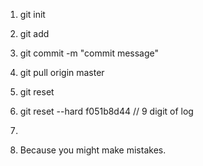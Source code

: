 1. git init
2. git add
3. git commit -m "commit message"

1. git pull origin master
2. git reset 
3. git reset --hard f051b8d44 // 9 digit of log
4. 
5. Because you might make mistakes.
